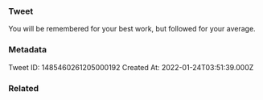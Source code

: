 ### Tweet
You will be remembered for your best work, but followed for your average.

### Metadata
Tweet ID: 1485460261205000192
Created At: 2022-01-24T03:51:39.000Z

### Related

